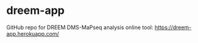 # dreem-app

GitHub repo for DREEM DMS-MaPseq analysis online tool: https://dreem-app.herokuapp.com/
